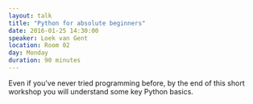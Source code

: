 ```yaml
---
layout: talk
title: "Python for absolute beginners"
date: 2016-01-25 14:30:00
speaker: Loek van Gent
location: Room 02
day: Monday
duration: 90 minutes
---
```


Even if you've never tried programming before, by the end of this short workshop you will understand some key Python basics.
